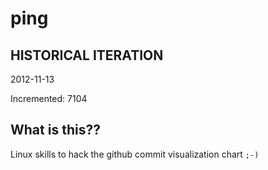 # ping

## HISTORICAL ITERATION
2012-11-13

Incremented: 7104

## What is this?? 
Linux skills to hack the github commit visualization chart `;-)`
